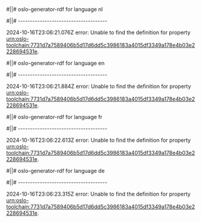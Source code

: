#||# oslo-generator-rdf for language nl  

#||# -------------------------------------  

2024-10-16T23:06:21.076Z error: Unable to find the definition for property [urn:oslo-toolchain:7731d7a7589406b5d17d6dd5c3986183a4015df3349a178e4b03e2228694531e](all-omgevingsvergunning.jsonld#L1854).

#||# oslo-generator-rdf for language en  

#||# -------------------------------------  

2024-10-16T23:06:21.884Z error: Unable to find the definition for property [urn:oslo-toolchain:7731d7a7589406b5d17d6dd5c3986183a4015df3349a178e4b03e2228694531e](all-omgevingsvergunning.jsonld#L1854).

#||# oslo-generator-rdf for language fr  

#||# -------------------------------------  

2024-10-16T23:06:22.613Z error: Unable to find the definition for property [urn:oslo-toolchain:7731d7a7589406b5d17d6dd5c3986183a4015df3349a178e4b03e2228694531e](all-omgevingsvergunning.jsonld#L1854).

#||# oslo-generator-rdf for language de  

#||# -------------------------------------  

2024-10-16T23:06:23.315Z error: Unable to find the definition for property [urn:oslo-toolchain:7731d7a7589406b5d17d6dd5c3986183a4015df3349a178e4b03e2228694531e](all-omgevingsvergunning.jsonld#L1854).

